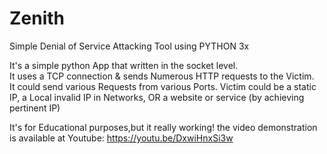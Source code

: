 # Zenith

Simple Denial of Service Attacking Tool using PYTHON 3x

It's a simple python App that written in the socket level.  
It uses a TCP connection & sends Numerous HTTP requests to the Victim.  
It could send various Requests from various Ports.
Victim could be a static IP, a Local invalid IP in Networks, OR a website or service (by achieving pertinent IP)

It's for Educational purposes,but it really working!
the video demonstration is available at Youtube: https://youtu.be/DxwiHnxSi3w
